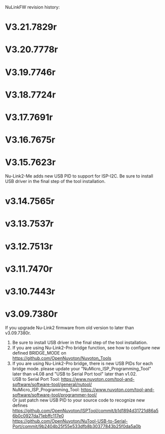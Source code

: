 NuLinkFW revision history:

# V3.21.7829r
# V3.20.7778r
# V3.19.7746r
# V3.18.7724r
# V3.17.7691r
# V3.16.7675r
# V3.15.7623r
Nu-Link2-Me adds new USB PID to support for ISP-I2C.
Be sure to install USB driver in the final step of the tool installation.
# v3.14.7565r
# v3.13.7537r
# v3.12.7513r
# v3.11.7470r
# v3.10.7443r
# v3.09.7380r
If you upgrade Nu-Link2 firmware from old version to later than v3.09.7380r. 
1. Be sure to install USB driver in the final step of the tool installation.
2. If you are using Nu-Link2-Pro bridge function, see how to configure new defined BRIDGE_MODE on https://github.com/OpenNuvoton/Nuvoton_Tools
3. If you are using Nu-Link2-Pro bridge, there is new USB PIDs for each bridge mode. please update your "NuMicro_ISP_Programming_Tool" later than v4.08 and "USB to Serial Port tool" later than v1.02.  
USB to Serial Port Tool: https://www.nuvoton.com/tool-and-software/software-tool/general/nutool/  
NuMicro_ISP_Programming_Tool: https://www.nuvoton.com/tool-and-software/software-tool/programmer-tool/  
Or just patch new USB PID to your source code to recognize new defines   
   https://github.com/OpenNuvoton/ISPTool/commit/b1d1894d31721d86a56b0c0927da71ebffc117e0  
   https://github.com/OpenNuvoton/NuTool-USB-to-Serial-Port/commit/9b2404b25f55e533dfb8b30377843b25f0da5a0b  
       
